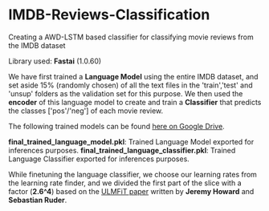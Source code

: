 # IMDB-Reviews-Classification
Creating a AWD-LSTM based classifier for classifying movie reviews from the IMDB dataset

Library used: **Fastai** (1.0.60)

We have first trained a **Language Model** using the entire IMDB dataset, and set aside 15% (randomly chosen) of all the text files in the 'train','test' and 'unsup' folders as the validation set for this purpose.
We then used the **encoder** of this language model to create and train a **Classifier** that predicts the classes ['pos'/'neg'] of each movie review.

The following trained models can be found [here on Google Drive](https://drive.google.com/drive/folders/1RenHK2Jhuvw-J1stoxjeULbQS_c70C76?usp=sharing).

**final_trained_language_model.pkl**: Trained Language Model exported for inferences purposes.
**final_trained_language_classifier.pkl**: Trained Language Classifier exported for inferences purposes.

While finetuning the language classifier, we choose our learning rates from the learning rate finder, and we divided the first part of the slice with a factor (**2.6^4**) based on the [ULMFiT paper](https://arxiv.org/abs/1801.06146) written by **Jeremy Howard** and **Sebastian Ruder**.